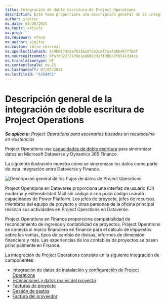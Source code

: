 ```yaml
---
title: Integración de doble escritura de Project Operations
description: Este tema proporciona una descripción general de la integración de doble escritura de Project Operations.
author: sigitac
ms.date: 04/28/2021
ms.topic: article
ms.prod: ''
ms.reviewer: kfend
ms.author: sigitac
ms.custom: intro-internal
ms.openlocfilehash: 540b6f74d8e79116e5fdb2ceffaa4bbb487ff08f
ms.sourcegitcommit: 0fafe022731f0e1e8693382ff906e3f8541d34ca
ms.translationtype: HT
ms.contentlocale: es-ES
ms.lasthandoff: 07/07/2021
ms.locfileid: "6368452"
---
```

# <a name="project-operations-dual-write-integration-overview"></a>Descripción general de la integración de doble escritura de Project Operations

_**Se aplica a:** Project Operations para escenarios basados en recursos/no en existencias_

Project Operations usa [capacidades de doble escritura](/dynamics365/fin-ops-core/dev-itpro/data-entities/dual-write/dual-write-home-page) para sincronizar datos en Microsoft Dataverse y Dynamics 365 Finance.

La siguiente ilustración muestra cómo se sincronizan los datos como parte de esta integración entre Dataverse y Finance.

![Descripción general de los flujos de datos de Project Operations](./media/ProjectOperationsFlows.jpg)

Project Operations en Dataverse proporciona una interfaz de usuario (UI) moderna y extensibilidad fácil sin código o con poco código usando capacidades de Power Platform. Los jefes de proyecto, jefes de recursos, miembros del equipo de proyecto y otras personas de la oficina principal realizan sus actividades en Project Operations en Dataverse.

Project Operations en Finance proporciona compatibilidad de reconocimiento de ingresos y contabilidad de proyectos. Project Operations se conecta al marco financiero en Finance para el cálculo de impuestos sobre las ventas, tipos de cambio de divisas, informes de dimensión financiera y más. Las experiencias de los contables de proyectos se basan principalmente en Finance.

La integración de Project Operations consiste en la siguiente integración de componentes:


- [Integración de datos de instalación y configuración de Project Operations](resource-dual-write-setup-integration.md) 
- [Estimaciones y datos reales del proyecto](resource-dual-write-estimates-actuals.md)
- [Facturas de proyecto](resource-dual-write-project-invoice.md)
- [Gestión de gastos](resource-dual-write-expense.md)
- [Factura del proveedor](resource-dual-write-vendor-invoice.md)
